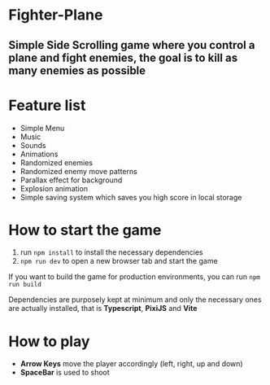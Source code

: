 # Fighter-Plane

## Simple Side Scrolling game where you control a plane and fight enemies, the goal is to kill as many enemies as possible


# Feature list
- Simple Menu
- Music
- Sounds
- Animations
- Randomized enemies
- Randomized enemy move patterns
- Parallax effect for background
- Explosion animation
- Simple saving system which saves you high score in local storage

# How to start the game
1. run `npm install` to install the necessary dependencies
2. `npm run dev` to open a new browser tab and start the game

If you want to build the game for production environments, you can run `npm run build`

Dependencies are purposely kept at minimum and only the necessary ones are actually installed, that is **Typescript**, **PixiJS** and **Vite**


# How to play
- **Arrow Keys** move the player accordingly (left, right, up and down)
- **SpaceBar** is used to shoot
